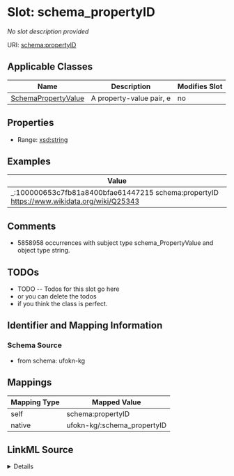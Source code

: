 

# Slot: schema_propertyID


_No slot description provided_





URI: [schema:propertyID](https://schema.org/propertyID)



<!-- no inheritance hierarchy -->





## Applicable Classes

| Name | Description | Modifies Slot |
| --- | --- | --- |
| [SchemaPropertyValue](../classes/SchemaPropertyValue.md) | A property-value pair, e |  no  |







## Properties

* Range: [xsd:string](xsd:string)






## Examples

| Value |
| --- |
| _:100000653c7fb81a8400bfae61447215 schema:propertyID https://www.wikidata.org/wiki/Q25343 |

## Comments

* 5858958 occurrences with subject type schema_PropertyValue and object type string.

## TODOs

* TODO -- Todos for this slot go here
* or you can delete the todos
* if you think the class is perfect.

## Identifier and Mapping Information







### Schema Source


* from schema: ufokn-kg




## Mappings

| Mapping Type | Mapped Value |
| ---  | ---  |
| self | schema:propertyID |
| native | ufokn-kg/:schema_propertyID |




## LinkML Source

<details>
```yaml
name: schema_propertyID
description: No slot description provided
todos:
- TODO -- Todos for this slot go here
- or you can delete the todos
- if you think the class is perfect.
comments:
- 5858958 occurrences with subject type schema_PropertyValue and object type string.
examples:
- value: _:100000653c7fb81a8400bfae61447215 schema:propertyID https://www.wikidata.org/wiki/Q25343
from_schema: ufokn-kg
rank: 1000
slot_uri: schema:propertyID
alias: schema_propertyID
domain_of:
- schema_PropertyValue
range: string

```
</details>